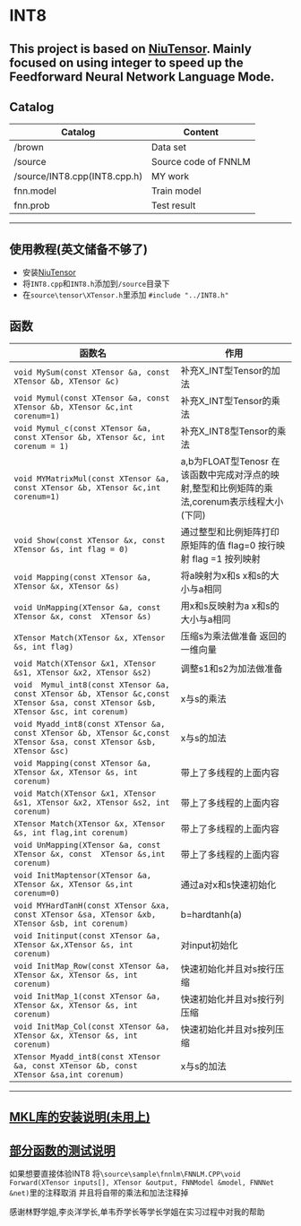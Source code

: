 # INT8

This project is based on [NiuTensor](https://github.com/NiuTrans/NiuTensor). Mainly focused on using integer to speed up the Feedforward Neural Network Language Mode. 
---

## Catalog
Catalog | Content
---|---
/brown |                     Data set
/source |                    Source code of FNNLM
/source/INT8.cpp(INT8.cpp.h) |	                   MY work 
fnn.model |	                    Train model
fnn.prob |	                    Test result
---



使用教程(英文储备不够了)
---
* 安装[NiuTensor](https://github.com/NiuTrans/NiuTensor)
* 将`INT8.cpp`和`INT8.h`添加到`/source`目录下 
* 在`source\tensor\XTensor.h`里添加 `#include "../INT8.h"`

## 函数
函数名 | 作用
---|---
`void MySum(const XTensor &a, const XTensor &b, XTensor &c)` |      补充X_INT型Tensor的加法
`void Mymul(const XTensor &a, const XTensor &b, XTensor &c,int corenum=1)`|      补充X_INT型Tensor的乘法
`void Mymul_c(const XTensor &a, const XTensor &b, XTensor &c, int corenum = 1)` |	    补充X_INT8型Tensor的乘法
`void MYMatrixMul(const XTensor &a, const XTensor &b, XTensor &c,int corenum=1)` | a,b为FLOAT型Tenosr 在该函数中完成对浮点的映射,整型和比例矩阵的乘法,corenum表示线程大小(下同)
`void Show(const XTensor &x, const XTensor &s, int flag = 0)` |	通过整型和比例矩阵打印原矩阵的值 flag=0 按行映射 flag =1 按列映射
`void Mapping(const XTensor &a, XTensor &x, XTensor &s) `| 将a映射为x和s x和s的大小与a相同
`void UnMapping(XTensor &a, const  XTensor &x, const  XTensor &s)`| 用x和s反映射为a x和s的大小与a相同
`XTensor Match(XTensor &x, XTensor &s, int flag)`| 压缩s为乘法做准备 返回的一维向量
`void Match(XTensor &x1, XTensor &s1, XTensor &x2, XTensor &s2)`|调整s1和s2为加法做准备
`void  Mymul_int8(const XTensor &a, const XTensor &b, XTensor &c,const XTensor &sa, const XTensor &sb, XTensor &sc, int corenum)`|x与s的乘法
`void Myadd_int8(const XTensor &a, const XTensor &b, XTensor &c,const XTensor &sa, const XTensor &sb, XTensor &sc)`|x与s的加法
`void Mapping(const XTensor &a, XTensor &x, XTensor &s, int corenum)`|	 带上了多线程的上面内容
`void Match(XTensor &x1, XTensor &s1, XTensor &x2, XTensor &s2, int corenum)`|	 带上了多线程的上面内容
`XTensor Match(XTensor &x, XTensor &s, int flag,int corenum)`|	 带上了多线程的上面内容
`void UnMapping(XTensor &a, const  XTensor &x, const  XTensor &s,int corenum)`|	 带上了多线程的上面内容
`void InitMaptensor(XTensor &a, XTensor &x, XTensor &s,int corenum=0)`|通过a对x和s快速初始化
`void MYHardTanH(const XTensor &xa, const XTensor &sa, XTensor &xb, XTensor &sb, int corenum)`|b=hardtanh(a)
`void Initinput(const XTensor &a,  XTensor &x,XTensor &s, int corenum)`|对input初始化
 `void InitMap_Row(const XTensor &a, XTensor &x, XTensor &s, int corenum)`|快速初始化并且对s按行压缩
`void InitMap_1(const XTensor &a, XTensor &x, XTensor &s, int corenum)`|快速初始化并且对s按行列压缩
`void InitMap_Col(const XTensor &a, XTensor &x, XTensor &s, int corenum)`|快速初始化并且对s按列压缩
`XTensor Myadd_int8(const XTensor &a, const XTensor &b, const XTensor &sa,int corenum)`|x与s的加法
---

## [MKL库的安装说明(未用上)](https://blog.csdn.net/qq_39128349/article/details/104484808)
## [部分函数的测试说明](https://blog.csdn.net/qq_39128349/article/details/104314286)

 如果想要直接体验INT8 将`\source\sample\fnnlm\FNNLM.CPP\void Forward(XTensor inputs[], XTensor &output, FNNModel &model, FNNNet &net)`里的注释取消 并且将自带的乘法和加法注释掉
 
 感谢林野学姐,李炎洋学长,单韦乔学长等学长学姐在实习过程中对我的帮助 
